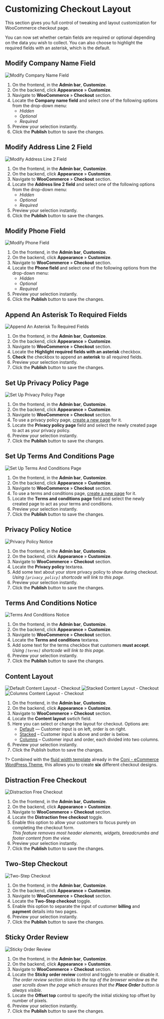 # Customizing Checkout Layout

This section gives you full control of tweaking and layout customization for WooCommerce checkout page.

You can now set whether certain fields are required or optional depending on the data you wish to collect. You can also choose to highlight the required fields with an asterisk, which is the default.

## Modify Company Name Field

![Modify Company Name Field](img/checkout-modify-company-name-field.jpg)

1. On the frontend, in the **Admin bar**, **Customize**.
2. On the backend, click **Appearance** » **Customize**.
3. Navigate to **WooCommerce** » **Checkout** section.
4. Locate the **Company name field** and select one of the following options from the drop-down menu:<br/>
   * *Hidden*
   * *Optional*
   * *Required*
5. Preview your selection instantly.
6. Click the **Publish** button to save the changes.

## Modify Address Line 2 Field

![Modify Address Line 2 Field](img/checkout-modify-address-line2-field.jpg)

1. On the frontend, in the **Admin bar**, **Customize**.
2. On the backend, click **Appearance** » **Customize**.
3. Navigate to **WooCommerce** » **Checkout** section.
4. Locate the **Address line 2 field** and select one of the following options from the drop-down menu:<br/>
   * *Hidden*
   * *Optional*
   * *Required*
5. Preview your selection instantly.
6. Click the **Publish** button to save the changes.

## Modify Phone Field

![Modify Phone Field](img/checkout-modify-phone-field.jpg)

1. On the frontend, in the **Admin bar**, **Customize**.
2. On the backend, click **Appearance** » **Customize**.
3. Navigate to **WooCommerce** » **Checkout** section.
4. Locate the **Phone field** and select one of the following options from the drop-down menu:<br/>
   * *Hidden*
   * *Optional*
   * *Required*
5. Preview your selection instantly.
6. Click the **Publish** button to save the changes.

## Append An Asterisk To Required Fields

![Append An Asterisk To Required Fields](img/checkout-append-asterisk-to-required-fields.jpg)

1. On the frontend, in the **Admin bar**, **Customize**.
2. On the backend, click **Appearance** » **Customize**.
3. Navigate to **WooCommerce** » **Checkout** section.
4. Locate the **Highlight required fields with an asterisk** checkbox.
5. **Check** the checkbox to append an **asterisk** to all required fields.
6. Preview your selection instantly.
7. Click the **Publish** button to save the changes.

## Set Up Privacy Policy Page

![Set Up Privacy Policy Page](img/checkout-privacy-policy-page.jpg)

1. On the frontend, in the **Admin bar**, **Customize**.
2. On the backend, click **Appearance** » **Customize**.
3. Navigate to **WooCommerce** » **Checkout** section.
4. To use a privacy policy page, [create a new page](creating-page) for it.
5. Locate the **Privacy policy page** field and select the newly created page to act as your privacy policy.
6. Preview your selection instantly.
7. Click the **Publish** button to save the changes.

## Set Up Terms And Conditions Page

![Set Up Terms And Conditions Page](img/checkout-terms-and-conditions-page.jpg)

1. On the frontend, in the **Admin bar**, **Customize**.
2. On the backend, click **Appearance** » **Customize**.
3. Navigate to **WooCommerce** » **Checkout** section.
4. To use a terms and conditions page, [create a new page](creating-page) for it.
5. Locate the **Terms and conditions page** field and select the newly created page to act as your terms and conditions.
6. Preview your selection instantly.
7. Click the **Publish** button to save the changes.

## Privacy Policy Notice

![Privacy Policy Notice](img/checkout-privacy-policy-notice.jpg)

1. On the frontend, in the **Admin bar**, **Customize**.
2. On the backend, click **Appearance** » **Customize**.
3. Navigate to **WooCommerce** » **Checkout** section.
4. Locate the **Privacy policy** textarea.
5. Add some text about your store privacy policy to show during checkout.<br/>*Using `[privacy_policy]` shortcode will link to this page.*
6. Preview your selection instantly.
7. Click the **Publish** button to save the changes.

## Terms And Conditions Notice

![Terms And Conditions Notice](img/checkout-notice-terms-and-conditions.jpg)

1. On the frontend, in the **Admin bar**, **Customize**.
2. On the backend, click **Appearance** » **Customize**.
3. Navigate to **WooCommerce** » **Checkout** section.
4. Locate the **Terms and conditions** textarea.
5. Add some text for the terms checkbox that customers **must accept**.<br/>*Using `[terms]` shortcode will link to this page.*
6. Preview your selection instantly.
7. Click the **Publish** button to save the changes.

## Content Layout

![Default Content Layout - Checkout](img/checkout-default-content-layout.png)
![Stacked Content Layout - Checkout](img/checkout-stacked-content-layout.png)
![Columns Content Layout - Checkout](img/checkout-columns-content-layout.png)

1. On the frontend, in the **Admin bar**, **Customize**.
2. On the backend, click **Appearance** » **Customize**.
3. Navigate to **WooCommerce** » **Checkout** section.
4. Locate the **Content layout** swtich field.
5. Here you can select or change the layout for checkout. Options are:
   * [Default](https://www.conj.ws/camping/checkout/?add-to-cart=677) — Customer input is on left, order is on right.
   * [Stacked](https://www.conj.ws/gift-cards/checkout/?add-to-cart=379) – Customer input is above and order is below.
   * [Columns](https://www.conj.ws/electronic-store/checkout/?add-to-cart=111) – Customer input and order, each divided into two columns.
6. Preview your selection instantly.
7. Click the Publish button to save the changes.

?> Combined with the [fluid width template](creating-fluid-width-page?id=containers) already in the [Conj - eCommerce WordPress Theme](https://themeforest.net/item/conj-ecommerce-wordpress-theme/21935639?ref=mypreview), this allows you to create **six** different checkout designs.

## Distraction Free Checkout

![Distraction Free Checkout](img/checkout-distraction-free.jpg)

1. On the frontend, in the **Admin bar**, **Customize**.
2. On the backend, click **Appearance** » **Customize**.
3. Navigate to **WooCommerce** » **Checkout** section.
4. Locate the **Distraction free checkout** toggle.
5. Enable this option to allow your customers to focus purely on completing the checkout form.<br/> *This feature removes most header elements, widgets, breadcrumbs and footer content from the view.*
6. Preview your selection instantly.
7. Click the **Publish** button to save the changes.

## Two-Step Checkout

![Two-Step Checkout](img/checkout-two-step.jpg)

1. On the frontend, in the **Admin bar**, **Customize**.
2. On the backend, click **Appearance** » **Customize**.
3. Navigate to **WooCommerce** » **Checkout** section.
4. Locate the **Two-Step checkout** toggle.
5. Enable this option to separate the input of customer **billing** and **payment** details into two pages.
6. Preview your selection instantly.
7. Click the **Publish** button to save the changes.

## Sticky Order Review

![Sticky Order Review](img/checkout-sticky-order-review.jpg)

1. On the frontend, in the **Admin bar**, **Customize**.
2. On the backend, click **Appearance** » **Customize**.
3. Navigate to **WooCommerce** » **Checkout** section.
4. Locate the **Sticky order review** control and toggle to enable or disable it.<br/>*The order review section sticks to the top of the browser window as the user scrolls down the page which ensures that the **Place Order** button is always visible.*
5. Locate the **Offset top** control to specify the initial sticking top offset by number of pixels.
6. Preview your selection instantly.
7. Click the **Publish** button to save the changes.
